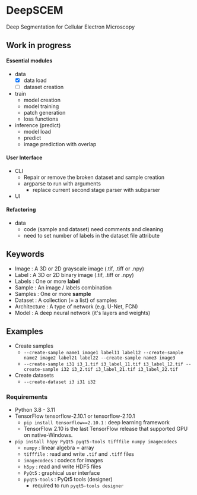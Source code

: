 # DeepSCEM
Deep Segmentation for Cellular Electron Microscopy


## Work in progress
#### Essential modules

* data
  * [x] data load
  * [ ] dataset creation
* train
  * model creation
  * model training
  * patch generation
  * loss functions
* inference (predict)
  * model load
  * predict
  * image prediction with overlap

#### User Interface

* CLI
  * Repair or remove the broken dataset and sample creation
  * argparse to run with arguments
    * replace current second stage parser with subparser
* UI

#### Refactoring

* data
  * code (sample and dataset) need comments and cleaning
  * need to set number of labels in the dataset file attribute


## Keywords
* Image : A 3D or 2D grayscale image (.tif, .tiff or .npy)
* Label : A 3D or 2D binary image (.tif, .tiff or .npy)
* Labels : One or more **label**
* Sample : An image / labels combination
* Samples : One or more **sample**
* Dataset : A collection (= a list) of samples
* Architecture : A type of network (e.g. U-Net, FCN)
* Model : A deep neural network (it's layers and weights)


## Examples
* Create samples
  * `--create-sample name1 image1 label11 label12 --create-sample name2 image2 label21 label22 --create-sample name3 image3`
  * `--create-sample i31 i3_1.tif i3_label_11.tif i3_label_12.tif --create-sample i32 i3_2.tif i3_label_21.tif i3_label_22.tif`
* Create datasets
  * `--create-dataset i3 i31 i32`


### Requirements
* Python 3.8 - 3.11
* TensorFlow tensorflow-2.10.1 or tensorflow-2.10.1
  * `pip install tensorflow==2.10.1` : deep learning framework
  * TensorFlow 2.10 is the last TensorFlow release that supported GPU on native-Windows.
* `pip install h5py PyQt5 pyqt5-tools tifffile numpy imagecodecs`
  * `numpy` : linear algebra = array
  * `tifffile` : read and write `.tif` and `.tiff` files
  * `imagecodecs` : codecs for images
  * `h5py` : read and write HDF5 files
  * `PyQt5` : graphical user interface
  * `pyqt5-tools` : PyQt5 tools (designer)
    * required to run `pyqt5-tools designer`
